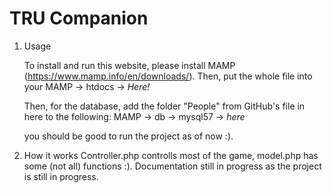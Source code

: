 # TRU Companion

1. Usage
    
    To install and run this website, please install MAMP (https://www.mamp.info/en/downloads/). Then, put the whole file into your MAMP -> htdocs -> *Here!*

    Then, for the database, add the folder "People" from GitHub's file in here to the following: MAMP -> db -> mysql57 -> *here*

    you should be good to run the project as of now :).

2. How it works
    Controller.php controlls most of the game, model.php has some (not all) functions :).
    Documentation still in progress as the project is still in progress.
